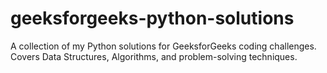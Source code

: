 # geeksforgeeks-python-solutions
A collection of my Python solutions for GeeksforGeeks coding challenges. Covers Data Structures, Algorithms, and problem-solving techniques.
